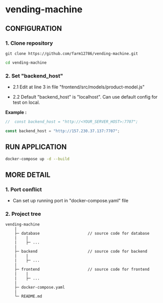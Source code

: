 # vending-machine

## CONFIGURATION

### **1. Clone repository**

```
git clone https://github.com/farm12786/vending-machine.git
```

```bash
cd vending-machine
```

### **2. Set "backend_host"**

- 2.1 Edit at line 3 in file "frontend/src/models/product-model.js"

- 2.2 Default "backend_host" is "localhost". Can use default config for test on local.

**Example :**

```javascript
//  const backend_host = "http://<YOUR_SERVER_HOST>:7707";

const backend_host = "http://157.230.37.137:7707";
```

## RUN APPLICATION

```bash
docker-compose up -d --build
```

## MORE DETAIL

### **1. Port conflict**

- Can set up running port in "docker-compose.yaml" file

### **2. Project tree**

```
vending-machine
    |
    ├─ database                     // source code for database
    |    |
    |    ├─ ...
    |
    ├─ backend                      // source code for backend
    |    |
    |    ├─ ...
    |
    ├─ frontend                     // source code for frontend
    |    |
    |    ├─ ...
    |
    ├─ docker-compose.yaml
    |
    └─ README.md

```
